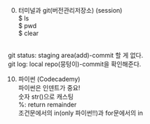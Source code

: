 0. 터미널과 git(버전관리저장소) (session)<br>
$ ls<br>
$ pwd<br>
$ clear<br>
<br>
git status: staging area(add)-commit 할 게 없다.<br>
git log: local repo(뭉텅이)-commit을 확인해준다.<br>

10. 파이썬 (Codecademy)<br>
파이썬은 인덴트가 중요!<br>
숫자 str()으로 캐스팅<br>
%: return remainder<br>
조건문에서의 in(only 파이썬!!)과 for문에서의 in
